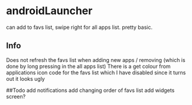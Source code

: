 # androidLauncher
can add to favs list, swipe right for all apps list. pretty basic. 


## Info
Does not refresh the favs list when adding new apps / removing (which is done by long pressing in the all apps list)
There is a get colour from applications icon code for the favs list which I have disabled since it turns out it looks ugly
 
##Todo
add notifications
add changing order of favs list
add widgets screen? 
